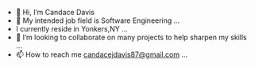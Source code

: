 - 👋 Hi, I’m Candace Davis
- 👀 My intended job field is Software Engineering ...
- I currently reside in Yonkers,NY ...
- 💞️ I’m looking to collaborate on many projects to help sharpen my skills ...
- 📫 How to reach me candacejdavis87@gmail.com ...

<!---
cdschool07/cdschool07 is a ✨ special ✨ repository because its `README.md` (this file) appears on your GitHub profile.
You can click the Preview link to take a look at your changes.
--->

